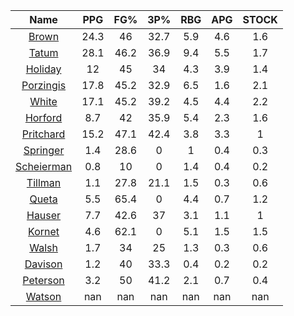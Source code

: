 |                                     Name                                     |  PPG  |  FG%  |  3P%  |  RBG  |  APG  |  STOCK  |
|:----------------------------------------------------------------------------:|:-----:|:-----:|:-----:|:-----:|:-----:|:-------:|
|      [Brown](https://www.espn.com/nba/player/_/id/3917376/jaylen-brown)      | 24.3  |  46   | 32.7  |  5.9  |  4.6  |   1.6   |
|      [Tatum](https://www.espn.com/nba/player/_/id/4065648/jayson-tatum)      | 28.1  | 46.2  | 36.9  |  9.4  |  5.5  |   1.7   |
|      [Holiday](https://www.espn.com/nba/player/_/id/3995/jrue-holiday)       |  12   |  45   |  34   |  4.3  |  3.9  |   1.4   |
| [Porzingis](https://www.espn.com/nba/player/_/id/3102531/kristaps-porzingis) | 17.8  | 45.2  | 32.9  |  6.5  |  1.6  |   2.1   |
|     [White](https://www.espn.com/nba/player/_/id/3078576/derrick-white)      | 17.1  | 45.2  | 39.2  |  4.5  |  4.4  |   2.2   |
|       [Horford](https://www.espn.com/nba/player/_/id/3213/al-horford)        |  8.7  |  42   | 35.9  |  5.4  |  2.3  |   1.6   |
|  [Pritchard](https://www.espn.com/nba/player/_/id/4066354/payton-pritchard)  | 15.2  | 47.1  | 42.4  |  3.8  |  3.3  |    1    |
|   [Springer](https://www.espn.com/nba/player/_/id/4432164/jaden-springer)    |  1.4  | 28.6  |   0   |   1   |  0.4  |   0.3   |
| [Scheierman](https://www.espn.com/nba/player/_/id/4593841/baylor-scheierman) |  0.8  |  10   |   0   |  1.4  |  0.4  |   0.2   |
|    [Tillman](https://www.espn.com/nba/player/_/id/4277964/xavier-tillman)    |  1.1  | 27.8  | 21.1  |  1.5  |  0.3  |   0.6   |
|     [Queta](https://www.espn.com/nba/player/_/id/4397424/neemias-queta)      |  5.5  | 65.4  |   0   |  4.4  |  0.7  |   1.2   |
|      [Hauser](https://www.espn.com/nba/player/_/id/4065804/sam-hauser)       |  7.7  | 42.6  |  37   |  3.1  |  1.1  |    1    |
|      [Kornet](https://www.espn.com/nba/player/_/id/3064560/luke-kornet)      |  4.6  | 62.1  |   0   |  5.1  |  1.5  |   1.5   |
|      [Walsh](https://www.espn.com/nba/player/_/id/4683689/jordan-walsh)      |  1.7  |  34   |  25   |  1.3  |  0.3  |   0.6   |
|      [Davison](https://www.espn.com/nba/player/_/id/4576085/jd-davison)      |  1.2  |  40   | 33.3  |  0.4  |  0.2  |   0.2   |
|    [Peterson](https://www.espn.com/nba/player/_/id/4397689/drew-peterson)    |  3.2  |  50   | 41.2  |  2.1  |  0.7  |   0.4   |
|     [Watson](https://www.espn.com/nba/player/_/id/4431705/anton-watson)      |  nan  |  nan  |  nan  |  nan  |  nan  |   nan   |